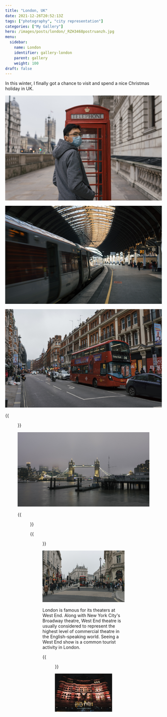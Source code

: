 ```yaml
---
title: "London, UK"
date: 2021-12-26T20:52:13Z
tags: ["photography", "city representation"]
categories: ["My Gallery"]
hero: /images/posts/london/_RZH3468postruanzh.jpg
menu:
  sidebar:
    name: London
    identifier: gallery-london
    parent: gallery
    weight: 100
draft: false
---
```


In this winter, I finally got a chance to visit and spend a nice Christmas holiday in UK.

<!-- more -->

![](_RZH3662postruanzh.jpg)

![](_RZH3468postruanzh.jpg)

![](_RZH3518postruanzh.jpg)

{{<figure src="_RZH3606postruanzh.jpg" caption="Trafalgar Square">}}

![](_RZH3718postruanzh.jpg)

{{<figure src="_RZH3710postruanzh.jpg" caption="Tower Bridge">}}

{{<figure src="DSC01785postruanzh.jpg" caption="Christmas at Regent Street">}}

![](_RZH3814postruanzh.jpg)

London is famous for its theaters at West End. Along with New York City's Broadway theatre, West End theatre is usually considered to represent the highest level of commercial theatre in the English-speaking world. Seeing a West End show is a common tourist activity in London.

{{<figure src="DSC01796postruanzh.jpg" width="500" caption="London musicals at West End">}}

![](DSC01808postruanzh.jpg)
